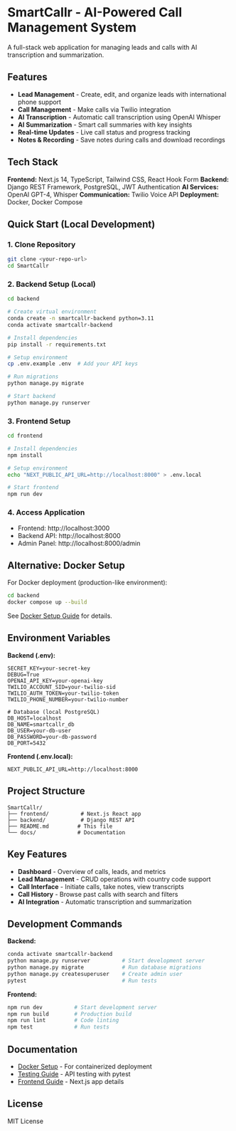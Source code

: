 # SmartCallr - AI-Powered Call Management System

A full-stack web application for managing leads and calls with AI transcription and summarization.

## Features

- **Lead Management** - Create, edit, and organize leads with international phone support
- **Call Management** - Make calls via Twilio integration
- **AI Transcription** - Automatic call transcription using OpenAI Whisper
- **AI Summarization** - Smart call summaries with key insights
- **Real-time Updates** - Live call status and progress tracking
- **Notes & Recording** - Save notes during calls and download recordings

## Tech Stack

**Frontend:** Next.js 14, TypeScript, Tailwind CSS, React Hook Form
**Backend:** Django REST Framework, PostgreSQL, JWT Authentication
**AI Services:** OpenAI GPT-4, Whisper
**Communication:** Twilio Voice API
**Deployment:** Docker, Docker Compose

## Quick Start (Local Development)

### 1. Clone Repository
```bash
git clone <your-repo-url>
cd SmartCallr
```

### 2. Backend Setup (Local)
```bash
cd backend

# Create virtual environment
conda create -n smartcallr-backend python=3.11
conda activate smartcallr-backend

# Install dependencies
pip install -r requirements.txt

# Setup environment
cp .env.example .env  # Add your API keys

# Run migrations
python manage.py migrate

# Start backend
python manage.py runserver
```

### 3. Frontend Setup
```bash
cd frontend

# Install dependencies
npm install

# Setup environment
echo "NEXT_PUBLIC_API_URL=http://localhost:8000" > .env.local

# Start frontend
npm run dev
```

### 4. Access Application
- Frontend: http://localhost:3000
- Backend API: http://localhost:8000
- Admin Panel: http://localhost:8000/admin

## Alternative: Docker Setup

For Docker deployment (production-like environment):

```bash
cd backend
docker compose up --build
```

See [Docker Setup Guide](backend/README-Docker.md) for details.

## Environment Variables

**Backend (.env):**
```
SECRET_KEY=your-secret-key
DEBUG=True
OPENAI_API_KEY=your-openai-key
TWILIO_ACCOUNT_SID=your-twilio-sid
TWILIO_AUTH_TOKEN=your-twilio-token
TWILIO_PHONE_NUMBER=your-twilio-number

# Database (local PostgreSQL)
DB_HOST=localhost
DB_NAME=smartcallr_db
DB_USER=your-db-user
DB_PASSWORD=your-db-password
DB_PORT=5432
```

**Frontend (.env.local):**
```
NEXT_PUBLIC_API_URL=http://localhost:8000
```

## Project Structure

```
SmartCallr/
├── frontend/          # Next.js React app
├── backend/           # Django REST API
├── README.md         # This file
└── docs/             # Documentation
```

## Key Features

- **Dashboard** - Overview of calls, leads, and metrics
- **Lead Management** - CRUD operations with country code support
- **Call Interface** - Initiate calls, take notes, view transcripts
- **Call History** - Browse past calls with search and filters
- **AI Integration** - Automatic transcription and summarization

## Development Commands

**Backend:**
```bash
conda activate smartcallr-backend
python manage.py runserver          # Start development server
python manage.py migrate            # Run database migrations
python manage.py createsuperuser    # Create admin user
pytest                              # Run tests
```

**Frontend:**
```bash
npm run dev          # Start development server
npm run build        # Production build
npm run lint         # Code linting
npm test             # Run tests
```

## Documentation

- [Docker Setup](backend/README-Docker.md) - For containerized deployment
- [Testing Guide](backend/README-Testing.md) - API testing with pytest
- [Frontend Guide](frontend/README.md) - Next.js app details

## License

MIT License
